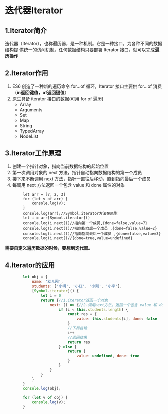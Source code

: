 # 迭代器Iterator

## 1.Iterator简介

迭代器（Iterator），也称遍历器，是一种机制。它是一种接口，为各种不同的数据结构提 供统一的访问机制。任何数据结构只要部署 Iterator 接口，就可以完成**遍历操作**

## 2.Iterator作用

1. ES6 创造了一种新的遍历命令 for...of 循环，Iterator 接口主要供 for...of 消费（**in返回键值，of返回键值**）
2. 原生具备 iterator 接口的数据(可用 for of 遍历)
   - Array 
   -  Arguments
   - Set
   - Map
   - String
   - TypedArray
   - NodeList

## 3.Iterator工作原理

1. 创建一个指针对象，指向当前数据结构的起始位置
2. 第一次调用对象的 next 方法，指针自动指向数据结构的第一个成员
3. 接下来不断调用 next 方法，指针一直往后移动，直到指向最后一个成员
4. 每调用 next 方法返回一个包含 value 和 done 属性的对象

```
        let arr = [7, 2, 3]
        for (let v of arr) {
            console.log(v);
        }
        console.log(arr);//Symbol.iterator方法在原型
        let i = arr[Symbol.iterator]()
        console.log(i.next())//指向第一个成员,{done=false,value=7}
        console.log(i.next())//指向指向后一个成员 ,{done=false,value=2}
       	console.log(i.next())//指向指向最后一个成员 ,{done=false,value=3}
       	console.log(i.next()//{done=true,value=undefined}
```

**需要自定义遍历数据的时候，要想到迭代器。**

## 4.Iterator的应用

```js
        let obj = {
            name: '幼儿园',
            students: ['小明', '小红', '小刚', '小李'],
            [Symbol.iterator]() {
                let i = 0
                return {//1.iterator返回一个对象
                    next: () => {//2.调用next方法，返回一个包含 value 和 done 属性的对象
                        if (i < this.students.length) {
                            const res = {
                                value: this.students[i], done: false
                            }
                            //下标自增
                            i++
                            //返回结果
                            return res
                        } else {
                            return {
                                value: undefined, done: true
                            }
                        }
                    }
                }
            }
        }
        console.log(obj);

        for (let v of obj) {
            console.log(v);
        }
```

